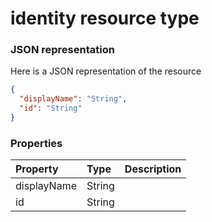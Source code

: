 # identity resource type



### JSON representation

Here is a JSON representation of the resource

<!-- {
  "blockType": "resource",
  "optionalProperties": [

  ],
  "@odata.type": "microsoft.graph.identity"
}-->

```json
{
  "displayName": "String",
  "id": "String"
}

```
### Properties
| Property	   | Type	|Description|
|:---------------|:--------|:----------|
|displayName|String||
|id|String||

<!-- uuid: 5fa2ecf0-5326-4aff-9393-2f90f4c87793
2015-10-16 01:35:17 UTC -->
<!-- {
  "type": "#page.annotation",
  "description": "identity resource",
  "keywords": "",
  "section": "documentation",
  "tocPath": ""
}-->